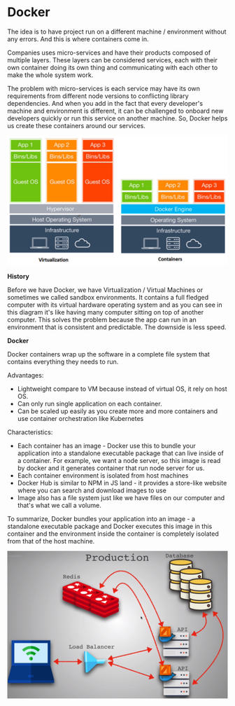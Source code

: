 # Docker

The idea is to have project run on a different machine / environment without any errors. And this is where containers come in.

Companies uses micro-services and have their products composed of multiple layers. These layers can be considered services, each with their own container doing its own thing and communicating with each other to make the whole system work.

The problem with micro-services is each service may have its own requirements from different node versions to conflicting library dependencies. And when you add in the fact that every developer's machine and environment is different, it can be challenged to onboard new developers quickly or run this service on another machine. So, Docker helps us create these containers around our services.

![](../../.gitbook/assets/1.png)

**History**

Before we have Docker, we have Virtualization / Virtual Machines or sometimes we called sandbox environments. It contains a full fledged computer with its virtual hardware operating system and as you can see in this diagram it's like having many computer sitting on top of another computer. This solves the problem because the app can run in an environment that is consistent and predictable. The downside is less speed.

**Docker**

Docker containers wrap up the software in a complete file system that contains everything they needs to run. 

Advantages: 

* Lightweight compare to VM because instead of virtual OS, it rely on host OS.
* Can only run single application on each container.
* Can be scaled up easily as you create more and more containers and use container orchestration like Kubernetes 

Characteristics:

* Each container has an image - Docker use this to bundle your application into a standalone executable package that can live inside of a container. For example, we want a node server, so this image is read by docker and it generates container that run node server for us.
* Each container environment is isolated from host machines
* Docker Hub is similar to NPM in JS land - it provides a store-like website where you can search and download images to use
* Image also has a file system just like we have files on our computer and that's what we call a volume.

To summarize, Docker bundles your application into an image - a standalone executable package and Docker executes this image in this container and the environment inside the container is completely isolated from that of the host machine.

![Creating many containers as you scale up and use Load Balancer to distribute request](../../.gitbook/assets/2.png)

